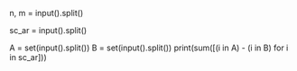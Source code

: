 

n, m = input().split()

sc_ar = input().split()

A = set(input().split())
B = set(input().split())
print(sum([(i in A) - (i in B) for i in sc_ar]))

